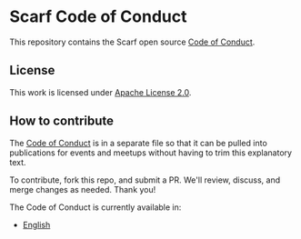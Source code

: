 # Scarf Code of Conduct

This repository contains the Scarf open source [Code of Conduct](CODE_OF_CONDUCT_EN.md).

## License

This work is licensed under [Apache License 2.0](LICENSE).

## How to contribute

The [Code of Conduct](CODE_OF_CONDUCT_EN.md) is in a separate file so that it can be pulled into publications for events and meetups without having to trim this explanatory text.

To contribute, fork this repo, and submit a PR. We'll review, discuss, and merge changes as needed. Thank you!

The Code of Conduct is currently available in:

- [English](CODE_OF_CONDUCT_EN.md)